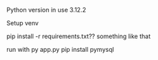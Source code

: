 Python version in use  3.12.2

Setup venv

pip install -r requirements.txt?? something like that


run with py app.py
pip install pymysql